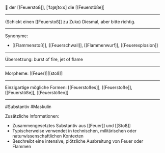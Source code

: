 🔵 der [[Feuerstoß]], [ˈfɔɪ̯ɐʃtoːs]
die [[Feuerstöße]]

---
(Schickt einen [[Feuerstoß]] zu Zuko) Diesmal, aber bitte richtig.

---
Synonyme:
- [[Flammenstoß]], [[Feuerschwall]], [[Flammenwurf]], [[Feuerexplosion]]

---
Übersetzung: burst of fire, jet of flame

---
Morpheme:
[[Feuer]][[stoß]]

---
Einzigartige mögliche Formen: [[Feuerstoßes]], [[Feuerstoße]], [[Feuerstöße]], [[Feuerstößen]]

---
#Substantiv #Maskulin

Zusätzliche Informationen:
- Zusammengesetztes Substantiv aus [[Feuer]] und [[Stoß]]
- Typischerweise verwendet in technischen, militärischen oder naturwissenschaftlichen Kontexten
- Beschreibt eine intensive, plötzliche Ausbreitung von Feuer oder Flammen